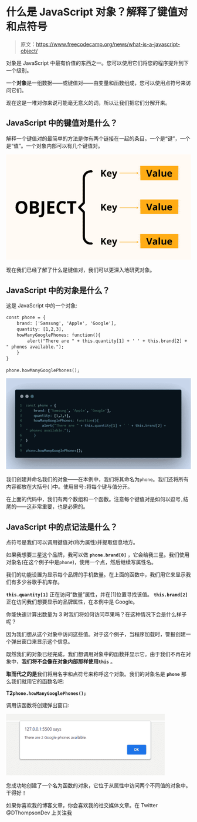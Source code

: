 # 什么是 JavaScript 对象？解释了键值对和点符号

> 原文：<https://www.freecodecamp.org/news/what-is-a-javascript-object/>

对象是 JavaScript 中最有价值的东西之一。您可以使用它们将您的程序提升到下一个级别。

一个**对象**是一组数据——或键值对——由变量和函数组成，您可以使用点符号来访问它们。

现在这是一堆对你来说可能毫无意义的词，所以让我们把它们分解开来。

## JavaScript 中的键值对是什么？

解释一个键值对的最简单的方法是你有两个链接在一起的条目。一个是“键”，一个是“值”。一个对象内部可以有几个键值对。

![An image of an object showing the relation between key and value.](img/9a5e5f7ea251594be7e6eed0c6cce9ff.png)

现在我们已经了解了什么是键值对，我们可以更深入地研究对象。

## JavaScript 中的对象是什么？

这是 JavaScript 中的一个对象:

```
const phone = {
	brand: ['Samsung', 'Apple', 'Google'],
	quantity: [1,2,3],
	howManyGooglePhones: function(){
		alert("There are " + this.quantity[1] + ' ' + this.brand[2] + " phones available.");
	}
}

phone.howManyGooglePhones();
```

![image-35](img/a7896be702da9de4ff273dcee714ea4e.png)

我们创建并命名我们的对象——在本例中，我们将其命名为`phone`。我们还将所有内容都放在大括号{ }中。使用冒号`:`将每个键与值分开。

在上面的代码中，我们有两个数组和一个函数。注意每个键值对是如何以逗号`,`结尾的——这非常重要，也是必需的。

## JavaScript 中的点记法是什么？

点符号是我们可以调用键值对(称为属性)并提取信息地方。

如果我想要三星这个品牌，我可以做 **`phone.brand[0]`** ，它会给我三星。我们使用对象名(在这个例子中是`phone`)，使用一个点，然后继续写属性名。

我们的功能设置为显示每个品牌的手机数量。在上面的函数中，我们用它来显示我们有多少谷歌手机库存。

**`this.quantity[1]`** 正在访问“数量”属性，并在[1]位置寻找该值。 **`this.brand[2]`** 正在访问我们想要显示的品牌属性，在本例中是 Google。

你能快速计算出数量为 3 时我们将如何访问苹果吗？在这种情况下会是什么样子呢？

因为我们想从这个对象中访问这些值。对于这个例子，当程序加载时，警报创建一个弹出窗口来显示这个信息。

既然我们的对象已经完成，我们想调用对象中的函数并显示它。由于我们不再在对象中，**我们将不会像在对象内部那样使用`this`** 。

**取而代之的是**我们将用名字和点符号来称呼这个对象。我们的对象名是 **`phone`** 那么我们就用它的函数名吧:

**T2`phone.howManyGooglePhones();`**

调用该函数将创建弹出窗口:

![Pop up alert shows that there are 2 Google Phones available.](img/dcf7bfc9df89f229b623b6bd590d14e3.png)

您成功地创建了一个名为函数的对象，它位于从属性中访问两个不同值的对象中。干得好！

如果你喜欢我的博客文章，你会喜欢我的社交媒体文章。在 Twitter @DThompsonDev 上关注我